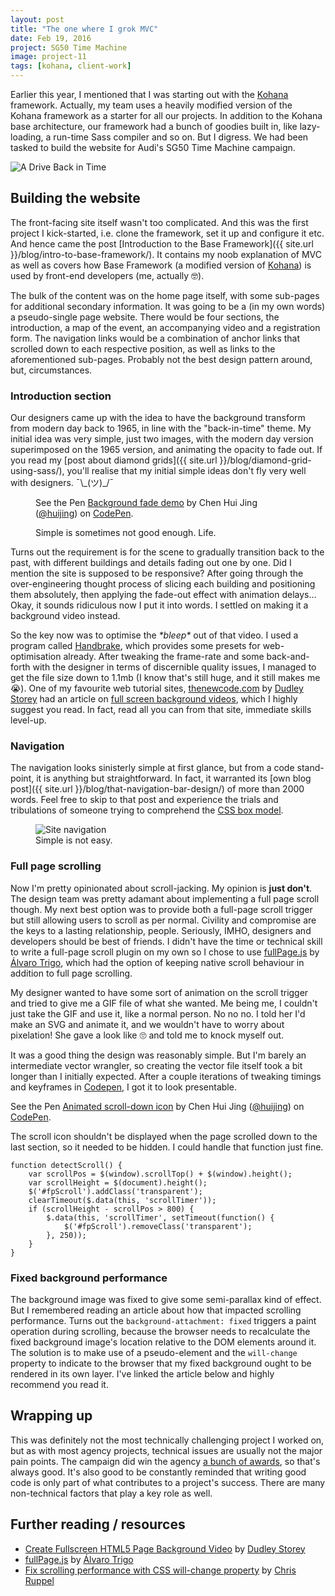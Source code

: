 ```yaml
---
layout: post
title: "The one where I grok MVC"
date: Feb 19, 2016
project: SG50 Time Machine
image: project-11
tags: [kohana, client-work]
---
```


Earlier this year, I mentioned that I was starting out with the [Kohana](https://kohanaframework.org/) framework. Actually, my team uses a heavily modified version of the Kohana framework as a starter for all our projects. In addition to the Kohana base architecture, our framework had a bunch of goodies built in, like lazy-loading, a run-time Sass compiler and so on. But I digress. We had been tasked to build the website for Audi's SG50 Time Machine campaign. 

<img srcset="{{ site.url }}/images/posts/sg50/sg50-480.jpg 480w, {{ site.url }}/images/posts/sg50/sg50-640.jpg 640w, {{ site.url }}/images/posts/sg50/sg50-960.jpg 960w, {{ site.url }}/images/posts/sg50/sg50-1280.jpg 1280w" sizes="(max-width: 400px) 100vw, (max-width: 960px) 75vw, 640px" src="{{ site.url }}/images/posts/sg50/sg50-640.jpg" alt="A Drive Back in Time" />

## Building the website

The front-facing site itself wasn't too complicated. And this was the first project I kick-started, i.e. clone the framework, set it up and configure it etc. And hence came the post [Introduction to the Base Framework]({{ site.url }}/blog/intro-to-base-framework/). It contains my noob explanation of MVC as well as covers how Base Framework (a modified version of [Kohana](https://kohanaframework.org/)) is used by front-end developers (me, actually <span class="emoji" role="img" tabindex="0" aria-label="nerd face">&#x1F913;</span>).

The bulk of the content was on the home page itself, with some sub-pages for additional secondary information. It was going to be a (in my own words) a pseudo-single page website. There would be four sections, the introduction, a map of the event, an accompanying video and a registration form. The navigation links would be a combination of anchor links that scrolled down to each respective position, as well as links to the aforementioned sub-pages. Probably not the best design pattern around, but, circumstances.

### Introduction section

Our designers came up with the idea to have the background transform from modern day back to 1965, in line with the "back-in-time" theme. My initial idea was very simple, just two images, with the modern day version superimposed on the 1965 version, and animating the opacity to fade out. If you read my [post about diamond grids]({{ site.url }}/blog/diamond-grid-using-sass/), you'll realise that my initial simple ideas don't fly very well with designers. <span class="kaomoji">¯\\\_(ツ)\_/¯</span>

<figure>
    <p data-height="385" data-theme-id="9162" data-slug-hash="vLMyax" data-default-tab="result" data-user="huijing" class='codepen'>See the Pen <a href='http://codepen.io/huijing/pen/vLMyax/'>Background fade demo</a> by Chen Hui Jing (<a href='http://codepen.io/huijing'>@huijing</a>) on <a href='http://codepen.io'>CodePen</a>.</p>
    <script async src="//assets.codepen.io/assets/embed/ei.js"></script>
    <figcaption>Simple is sometimes not good enough. Life.</figcaption>
</figure>

Turns out the requirement is for the scene to gradually transition back to the past, with different buildings and details fading out one by one. Did I mention the site is supposed to be responsive? After going through the over-engineering thought process of slicing each building and positioning them absolutely, then applying the fade-out effect with animation delays... Okay, it sounds ridiculous now I put it into words. I settled on making it a background video instead.

So the key now was to optimise the *\*bleep\** out of that video. I used a program called [Handbrake](https://handbrake.fr/), which provides some presets for web-optimisation already. After tweaking the frame-rate and some back-and-forth with the designer in terms of discernible quality issues, I managed to get the file size down to 1.1mb (I know that's still huge, and it still makes me <span class="emoji" role="img" tabindex="0" aria-label="loudly crying face">&#x1F62D;</span>). One of my favourite web tutorial sites, [thenewcode.com](http://thenewcode.com) by [Dudley Storey](https://twitter.com/dudleystorey) had an article on [full screen background videos](http://thenewcode.com/777/Create-Fullscreen-HTML5-Page-Background-Video), which I highly suggest you read. In fact, read all you can from that site, immediate skills level-up.


### Navigation

The navigation looks sinisterly simple at first glance, but from a code stand-point, it is anything but straightforward. In fact, it warranted its [own blog post]({{ site.url }}/blog/that-navigation-bar-design/) of more than 2000 words. Feel free to skip to that post and experience the trials and tribulations of someone trying to comprehend the [CSS box model](https://developer.mozilla.org/en-US/docs/Web/CSS/CSS_Box_Model/Introduction_to_the_CSS_box_model).

<figure>
    <img srcset="{{ site.url }}/images/posts/sg50/navbar-480.jpeg 480w, {{ site.url }}/images/posts/sg50/navbar-640.jpeg 640w, {{ site.url }}/images/posts/sg50/navbar-960.jpeg 960w, {{ site.url }}/images/posts/sg50/navbar-1280.jpeg 1280w" sizes="(max-width: 400px) 100vw, (max-width: 960px) 75vw, 640px" src="{{ site.url }}/images/posts/sg50/navbar-640.jpeg" alt="Site navigation" />
    <figcaption>Simple is not easy.</figcaption>
</figure>

### Full page scrolling

Now I'm pretty opinionated about scroll-jacking. My opinion is **just don't**. The design team was pretty adamant about implementing a full page scroll though. My next best option was to provide both a full-page scroll trigger but still allowing users to scroll as per normal. Civility and compromise are the keys to a lasting relationship, people. Seriously, IMHO, designers and developers should be best of friends. I didn't have the time or technical skill to write a full-page scroll plugin on my own so I chose to use [fullPage.js](http://alvarotrigo.com/fullPage/) by [Álvaro Trigo](http://alvarotrigo.com/), which had the option of keeping native scroll behaviour in addition to full page scrolling.

My designer wanted to have some sort of animation on the scroll trigger and tried to give me a GIF file of what she wanted. Me being me, I couldn't just take the GIF and use it, like a normal person. No no no. I told her I'd make an SVG and animate it, and we wouldn't have to worry about pixelation! She gave a look like <span class="emoji" role="img" tabindex="0" aria-label="face with rolling eyes">&#x1F644;</span> and told me to knock myself out.

It was a good thing the design was reasonably simple. But I'm barely an intermediate vector wrangler, so creating the vector file itself took a bit longer than I initially expected. After a couple iterations of tweaking timings and keyframes in [Codepen](http://codepen.io/huijing/pen/EjOrOe), I got it to look presentable.

<p data-height="151" data-theme-id="9162" data-slug-hash="EjOrOe" data-default-tab="result" data-user="huijing" class='codepen'>See the Pen <a href='http://codepen.io/huijing/pen/EjOrOe/'>Animated scroll-down icon</a> by Chen Hui Jing (<a href='http://codepen.io/huijing'>@huijing</a>) on <a href='http://codepen.io'>CodePen</a>.</p>
<script async src="//assets.codepen.io/assets/embed/ei.js"></script>

The scroll icon shouldn't be displayed when the page scrolled down to the last section, so it needed to be hidden. I could handle that function just fine.

<pre><code class="language-javascript">function detectScroll() {
    var scrollPos = $(window).scrollTop() + $(window).height();
    var scrollHeight = $(document).height();
    $('#fpScroll').addClass('transparent');
    clearTimeout($.data(this, 'scrollTimer'));
    if (scrollHeight - scrollPos > 800) {
        $.data(this, 'scrollTimer', setTimeout(function() {
            $('#fpScroll').removeClass('transparent');
        }, 250));
    }
}</code></pre>

### Fixed background performance

The background image was fixed to give some semi-parallax kind of effect. But I remembered reading an article about how that impacted scrolling performance. Turns out the `background-attachment: fixed` triggers a paint operation during scrolling, because the browser needs to recalculate the fixed background image's location relative to the DOM elements around it. The solution is to make use of a pseudo-element and the `will-change` property to indicate to the browser that my fixed background ought to be rendered in its own layer. I've linked the article below and highly recommend you read it.

## Wrapping up

This was definitely not the most technically challenging project I worked on, but as with most agency projects, technical issues are usually not the major pain points. The campaign did win the agency [a bunch of awards](http://www.marketing-interactive.com/events/audi-and-publicis-secure-top-spots-at-mob-ex-2016/), so that's always good. It's also good to be constantly reminded that writing good code is only part of what contributes to a project's success. There are many non-technical factors that play a key role as well.

## Further reading / resources

<ul>
  <li class="no-margin"><a href="http://thenewcode.com/777/Create-Fullscreen-HTML5-Page-Background-Video">Create Fullscreen HTML5 Page Background Video</a> by <a href="https://twitter.com/dudleystorey">Dudley Storey</a></li>
  <li class="no-margin"><a href="http://alvarotrigo.com/fullPage/">fullPage.js</a> by <a href="http://alvarotrigo.com/">Álvaro Trigo</a></li>
  <li><a href="http://fourkitchens.com/blog/article/fix-scrolling-performance-css-will-change-property">Fix scrolling performance with CSS will-change property</a> by <a href="https://chrisruppel.com/">Chris Ruppel</a></li>
</ul>
